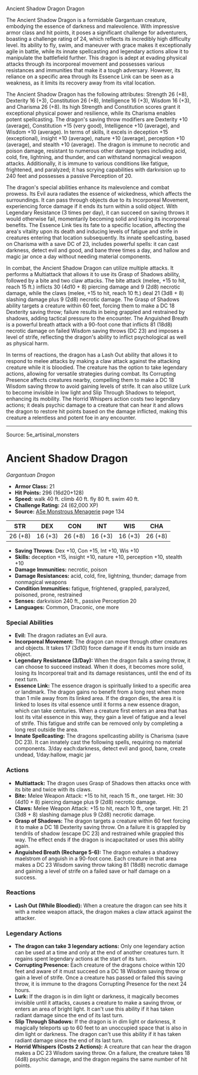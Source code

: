 <MonsterName/>Ancient Shadow Dragon</MonsterName>
<CreatureType/>Dragon</CreatureType>

<summary>The Ancient Shadow Dragon is a formidable Gargantuan creature, embodying the essence of darkness and malevolence. With impressive armor class and hit points, it poses a significant challenge for adventurers, boasting a challenge rating of 24, which reflects its incredibly high difficulty level. Its ability to fly, swim, and maneuver with grace makes it exceptionally agile in battle, while its innate spellcasting and legendary actions allow it to manipulate the battlefield further. This dragon is adept at evading physical attacks through its incorporeal movement and possesses various resistances and immunities that make it a tough adversary. However, its reliance on a specific area through its Essence Link can be seen as a weakness, as it limits its recovery away from its vital location.</summary>

<detail>

The Ancient Shadow Dragon has the following attributes: Strength 26 (+8), Dexterity 16 (+3), Constitution 26 (+8), Intelligence 16 (+3), Wisdom 16 (+3), and Charisma 26 (+8). Its high Strength and Constitution scores grant it exceptional physical power and resilience, while its Charisma enables potent spellcasting. The dragon's saving throw modifiers are Dexterity +10 (average), Constitution +15 (very good), Intelligence +10 (average), and Wisdom +10 (average). In terms of skills, it excels in deception +15 (exceptional), insight +10 (average), nature +10 (average), perception +10 (average), and stealth +10 (average). The dragon is immune to necrotic and poison damage, resistant to numerous other damage types including acid, cold, fire, lightning, and thunder, and can withstand nonmagical weapon attacks. Additionally, it is immune to various conditions like fatigue, frightened, and paralyzed; it has scrying capabilities with darkvision up to 240 feet and possesses a passive Perception of 20.

The dragon's special abilities enhance its malevolence and combat prowess. Its Evil aura radiates the essence of wickedness, which affects the surroundings. It can pass through objects due to its Incorporeal Movement, experiencing force damage if it ends its turn within a solid object. With Legendary Resistance (3 times per day), it can succeed on saving throws it would otherwise fail, momentarily becoming solid and losing its incorporeal benefits. The Essence Link ties its fate to a specific location, affecting the area's vitality upon its death and inducing levels of fatigue and strife in creatures entering that location subsequently. Its innate spellcasting, based on Charisma with a save DC of 23, includes powerful spells: it can cast darkness, detect evil and good, and bane three times a day, and hallow and magic jar once a day without needing material components.

In combat, the Ancient Shadow Dragon can utilize multiple attacks. It performs a Multiattack that allows it to use its Grasp of Shadows ability, followed by a bite and two claw attacks. The bite attack (melee, +15 to hit, reach 15 ft.) inflicts 30 (4d10 + 8) piercing damage and 9 (2d8) necrotic damage, while the claws (melee, +15 to hit, reach 10 ft.) deal 21 (3d8 + 8) slashing damage plus 9 (2d8) necrotic damage. The Grasp of Shadows ability targets a creature within 60 feet, forcing them to make a DC 18 Dexterity saving throw; failure results in being grappled and restrained by shadows, adding tactical pressure to the encounter. The Anguished Breath is a powerful breath attack with a 90-foot cone that inflicts 81 (18d8) necrotic damage on failed Wisdom saving throws (DC 23) and imposes a level of strife, reflecting the dragon's ability to inflict psychological as well as physical harm.

In terms of reactions, the dragon has a Lash Out ability that allows it to respond to melee attacks by making a claw attack against the attacking creature while it is bloodied. The creature has the option to take legendary actions, allowing for versatile strategies during combat. Its Corrupting Presence affects creatures nearby, compelling them to make a DC 18 Wisdom saving throw to avoid gaining levels of strife. It can also utilize Lurk to become invisible in low light and Slip Through Shadows to teleport, enhancing its mobility. The Horrid Whispers action costs two legendary actions; it deals psychic damage to a creature that can hear it and allows the dragon to restore hit points based on the damage inflicted, making this creature a relentless and potent foe in any encounter.</detail>



---

Source: 5e_artisinal_monsters

# Ancient Shadow Dragon

*Gargantuan* *Dragon*

- **Armor Class:** 21
- **Hit Points:** 296 (16d20+128)
- **Speed:** walk 40 ft. climb 40 ft. fly 80 ft. swim 40 ft.
- **Challenge Rating:** 24 (62,000 XP)
- **Source:** [A5e Monstrous Menagerie](https://enpublishingrpg.com/products/level-up-monstrous-menagerie-a5e) page 134

| STR | DEX | CON | INT | WIS | CHA |
| --- | --- | --- | --- | --- | --- |
| 26 (+8) | 16 (+3) | 26 (+8) | 16 (+3) | 16 (+3) | 26 (+8) |

- **Saving Throws**: Dex +10, Con +15, Int +10, Wis +10
- **Skills:** deception +15, insight +10, nature +10, perception +10, stealth +10
- **Damage Immunities:** necrotic, poison
- **Damage Resistances:** acid, cold, fire, lightning, thunder; damage from nonmagical weapons
- **Condition Immunities:** fatigue, frightened, grappled, paralyzed, poisoned, prone, restrained
- **Senses:** darkvision 240 ft., passive Perception 20
- **Languages:** Common, Draconic, one more

### Special Abilities

- **Evil:** The dragon radiates an Evil aura.
- **Incorporeal Movement:** The dragon can move through other creatures and objects. It takes 17 (3d10) force damage if it ends its turn inside an object.
- **Legendary Resistance (3/Day):** When the dragon fails a saving throw, it can choose to succeed instead. When it does, it becomes more solid, losing its Incorporeal trait and its damage resistances, until the end of its next turn.
- **Essence Link:** The essence dragon is spiritually linked to a specific area or landmark. The dragon gains no benefit from a long rest when more than 1 mile away from its linked area. If the dragon dies, the area it is linked to loses its vital essence until it forms a new essence dragon, which can take centuries. When a creature first enters an area that has lost its vital essence in this way, they gain a level of fatigue and a level of strife. This fatigue and strife can be removed only by completing a long rest outside the area.
- **Innate Spellcasting:** The dragons spellcasting ability is Charisma (save DC 23). It can innately cast the following spells, requiring no material components. 3/day each:darkness, detect evil and good, bane, create undead,  1/day:hallow, magic jar

### Actions

- **Multiattack:** The dragon uses Grasp of Shadows  then attacks once with its bite and twice with its claws.
- **Bite:** Melee Weapon Attack: +15 to hit, reach 15 ft., one target. Hit: 30 (4d10 + 8) piercing damage plus 9 (2d8) necrotic damage.
- **Claws:** Melee Weapon Attack: +15 to hit, reach 10 ft., one target. Hit: 21 (3d8 + 8) slashing damage plus 9 (2d8) necrotic damage.
- **Grasp of Shadows:** The dragon targets a creature within 60 feet  forcing it to make a DC 18 Dexterity saving throw. On a failure  it is grappled by tendrils of shadow (escape DC 23) and restrained while grappled this way. The effect ends if the dragon is incapacitated or uses this ability again.
- **Anguished Breath (Recharge 5-6):** The dragon exhales a shadowy maelstrom of anguish in a 90-foot cone. Each creature in that area makes a DC 23 Wisdom saving throw  taking 81 (18d8) necrotic damage and gaining a level of strife on a failed save or half damage on a success.

### Reactions

- **Lash Out (While Bloodied):** When a creature the dragon can see hits it with a melee weapon attack, the dragon makes a claw attack against the attacker.



### Legendary Actions

- **The dragon can take 3 legendary actions:** Only one legendary action can be used at a time and only at the end of another creatures turn. It regains spent legendary actions at the start of its turn.
- **Corrupting Presence:** Each creature of the dragons choice within 120 feet and aware of it must succeed on a DC 18 Wisdom saving throw or gain a level of strife. Once a creature has passed or failed this saving throw, it is immune to the dragons Corrupting Presence for the next 24 hours.
- **Lurk:** If the dragon is in dim light or darkness, it magically becomes invisible until it attacks, causes a creature to make a saving throw, or enters an area of bright light. It can't use this ability if it has taken radiant damage since the end of its last turn.
- **Slip Through Shadows:** If the dragon is in dim light or darkness, it magically teleports up to 60 feet to an unoccupied space that is also in dim light or darkness. The dragon can't use this ability if it has taken radiant damage since the end of its last turn.
- **Horrid Whispers (Costs 2 Actions):** A creature that can hear the dragon makes a DC 23 Wisdom saving throw. On a failure, the creature takes 18 (4d8) psychic damage, and the dragon regains the same number of hit points.


